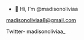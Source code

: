 - 👋 Hi, I’m @madisonoliviaa

madisonoliviaa8@gmail.com 

Twitter- madisonoliviaa_ 



<!---
madisonoliviaa/madisonoliviaa is a ✨ special ✨ repository because its `README.md` (this file) appears on your GitHub profile.
You can click the Preview link to take a look at your changes.
--->
